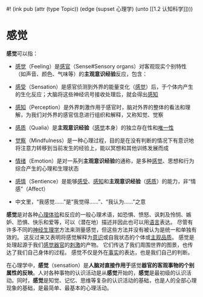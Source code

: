 #! (ink pub (attr (type Topic)) (edge (supset 心理学) (unto [[1.2 认知科学]])))

# 感觉

**感觉**可以指：

-   [感觉](https://zh.wikipedia.org/wiki/%E6%84%9F%E8%A6%BA "感觉")（Feeling）是[感官](https://zh.wikipedia.org/wiki/%E6%84%9F%E5%AE%98 "感官")（Sense#Sensory organs）对客观现实个别特性（如声音、颜色、气味等）的**主观意识经验**反应，包含：

-   [感受](https://zh.wikipedia.org/wiki/%E6%84%9F%E5%8F%97 "感受")（Sensation）是感官侦测到外界的能量变化（[感觉](https://zh.wikipedia.org/wiki/%E6%84%9F%E8%A6%BA "感觉")）后，于个体内产生的生化反应；大脑将这些神经讯号接收处理后，就会得出[感知](https://zh.wikipedia.org/wiki/%E6%84%9F%E7%9F%A5 "感知")
-   [感知](https://zh.wikipedia.org/wiki/%E6%84%9F%E7%9F%A5 "感知")（Perception）是外界刺激作用于感官时，脑对外界的整体的看法和理解，为我们对外界的感官信息进行组织和解释，又称知觉、觉察
-   [感质](https://zh.wikipedia.org/wiki/%E6%84%9F%E8%B4%A8 "感质")（Qualia）是**主观意识经验**（[感觉](https://zh.wikipedia.org/wiki/%E6%84%9F%E8%A6%BA "感觉")本身）的独立存在性和[唯一性](https://zh.wikipedia.org/wiki/%E5%94%AF%E4%B8%80%E6%80%A7 "唯一性")
-   [觉察](https://zh.wikipedia.org/wiki/%E8%A6%BA%E5%AF%9F "觉察")（Mindfulness）是一种心理过程，目的是在没有判断的情况下有意识地将注意力转移到当前发生的经验上，能以冥想和其他训练发展而成

-   [情绪](https://zh.wikipedia.org/wiki/%E6%83%85%E7%B7%92 "情绪")（Emotion）是对一系列**主观意识经验**的通称，是多种[感觉](https://zh.wikipedia.org/wiki/%E6%84%9F%E8%A6%BA "感觉")、思想和行为综合产生的心理和生理状态
-   [感情](https://zh.wikipedia.org/wiki/%E6%84%9F%E6%83%85 "感情")（Sentience）是能够[感受](https://zh.wikipedia.org/wiki/%E6%84%9F%E5%8F%97 "感受")、[感知](https://zh.wikipedia.org/wiki/%E6%84%9F%E7%9F%A5 "感知")和**主观意识经验**（[感质](https://zh.wikipedia.org/wiki/%E6%84%9F%E8%B4%A8 "感质")）的能力，非“情感”（Affect）
-   中文里，“我感觉……”是“我觉得……”、“我认为……”之意


**感觉**是对各种[心理](https://zh.wikipedia.org/wiki/%E5%BF%83%E7%90%86%E5%AD%A6 "心理学")[体验](https://zh.wikipedia.org/wiki/%E9%AB%94%E9%A9%97 "体验")和反应的一般心理术语，如恐惧、愤怒、讽刺及怜悯、嫉妒、恐惧、快乐和爱等，可以（潜在地）描述并因此也可以用[语言](https://zh.wikipedia.org/wiki/%E8%AA%9E%E8%A8%80 "语言")表达。 尽管有许多不同的[神经生理学](https://zh.wikipedia.org/wiki/%E7%A5%9E%E7%B6%93%E7%94%9F%E7%90%86%E5%AD%B8 "神经生理学")方法来测量感觉，但这些方法并没有被认为是统一和单独有效的。 这反过来又表明将感觉解释为[意识](https://zh.wikipedia.org/wiki/%E6%84%8F%E8%AD%98 "意识")或自我状态的个体或[主观](https://zh.wikipedia.org/wiki/%E4%B8%BB%E8%A7%80 "主观")[品质](https://zh.wikipedia.org/wiki/%E6%84%9F%E8%B4%A8 "感质")。 感觉是处理起源于我们[感觉器官](https://zh.wikipedia.org/wiki/%E6%84%9F%E8%A6%BA%E5%99%A8%E5%AE%98 "感觉器官")的[刺激](https://zh.wikipedia.org/wiki/%E5%88%BA%E6%BF%80_(%E7%94%9F%E7%90%86%E5%AD%A6) "刺激 (生理学)")的产物。 它们传达了我们周围世界的图景，也传达了我们自己身体的过程。 感觉不仅是外在[事实](https://zh.wikipedia.org/wiki/%E4%BA%8B%E5%AF%A6 "事实")的表达，也是我们自己的判断。

在心理学中，**感觉**（sensation）是**人脑对直接作用于**感觉**器官的客观事物的个别属性的反映**。人对各种事物的认识活动是从**感觉**开始的，**感觉**是最初级的认识活动。同时，**感觉**是知觉、记忆、思维等复杂的认识活动的基础，也是人的全部心理现象的基础，是最简单、最基本的心理活动。